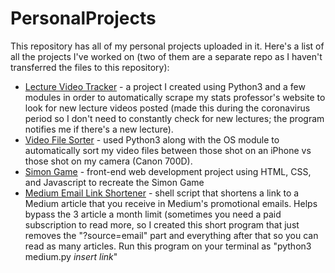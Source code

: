 # PersonalProjects

This repository has all of my personal projects uploaded in it. Here's a list of all the projects I've worked on (two of them are a separate repo as I haven't transferred the files to this repository):

* [Lecture Video Tracker](https://github.com/nandanv2702/LectureVideoTracker) - a project I created using Python3 and a few modules in order to automatically scrape my stats professor's website to look for new lecture videos posted (made this during the coronavirus period so I don't need to constantly check for new lectures; the program notifies me if there's a new lecture).
* [Video File Sorter](https://github.com/nandanv2702/VideoFileSorter) - used Python3 along with the OS module to automatically sort my video files between those shot on an iPhone vs those shot on my camera (Canon 700D).
* [Simon Game](https://github.com/nandanv2702/PersonalProjects/tree/master/Simon%20Game) - front-end web development project using HTML, CSS, and Javascript to recreate the Simon Game
* [Medium Email Link Shortener](https://github.com/nandanv2702/PersonalProjects/blob/master/medium.py) - shell script that shortens a link to a Medium article that you receive in Medium's promotional emails. Helps bypass the 3 article a month limit (sometimes you need a paid subscription to read more, so I created this short program that just removes the "?source=email" part and everything after that so you can read as many articles. Run this program on your terminal as "python3 medium.py *insert link*"
